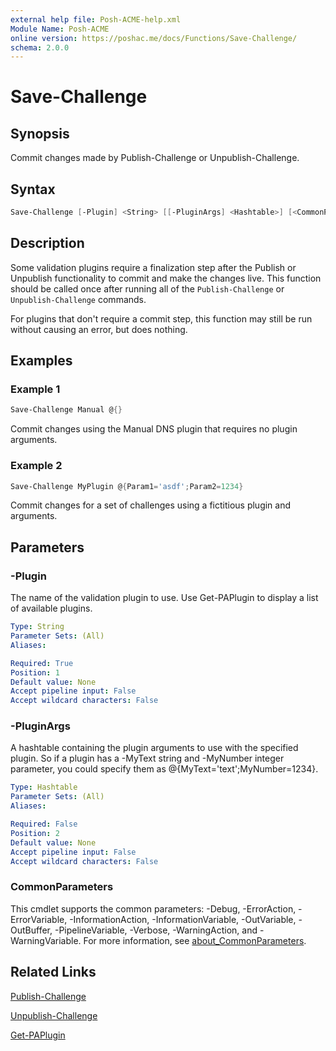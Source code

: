 ```yaml
---
external help file: Posh-ACME-help.xml
Module Name: Posh-ACME
online version: https://poshac.me/docs/Functions/Save-Challenge/
schema: 2.0.0
---
```


# Save-Challenge

## Synopsis

Commit changes made by Publish-Challenge or Unpublish-Challenge.

## Syntax

```powershell
Save-Challenge [-Plugin] <String> [[-PluginArgs] <Hashtable>] [<CommonParameters>]
```

## Description

Some validation plugins require a finalization step after the Publish or Unpublish functionality to commit and make the changes live. This function should be called once after running all of the `Publish-Challenge` or `Unpublish-Challenge` commands.

For plugins that don't require a commit step, this function may still be run without causing an error, but does nothing.

## Examples

### Example 1

```powershell
Save-Challenge Manual @{}
```

Commit changes using the Manual DNS plugin that requires no plugin arguments.

### Example 2

```powershell
Save-Challenge MyPlugin @{Param1='asdf';Param2=1234}
```

Commit changes for a set of challenges using a fictitious plugin and arguments.

## Parameters

### -Plugin
The name of the validation plugin to use.
Use Get-PAPlugin to display a list of available plugins.

```yaml
Type: String
Parameter Sets: (All)
Aliases:

Required: True
Position: 1
Default value: None
Accept pipeline input: False
Accept wildcard characters: False
```

### -PluginArgs
A hashtable containing the plugin arguments to use with the specified plugin.
So if a plugin has a -MyText string and -MyNumber integer parameter, you could specify them as @{MyText='text';MyNumber=1234}.

```yaml
Type: Hashtable
Parameter Sets: (All)
Aliases:

Required: False
Position: 2
Default value: None
Accept pipeline input: False
Accept wildcard characters: False
```

### CommonParameters

This cmdlet supports the common parameters: -Debug, -ErrorAction, -ErrorVariable, -InformationAction, -InformationVariable, -OutVariable, -OutBuffer, -PipelineVariable, -Verbose, -WarningAction, and -WarningVariable. For more information, see [about_CommonParameters](http://go.microsoft.com/fwlink/?LinkID=113216).

## Related Links

[Publish-Challenge](Publish-Challenge.md)

[Unpublish-Challenge](Unpublish-Challenge.md)

[Get-PAPlugin](Get-PAPlugin.md)
